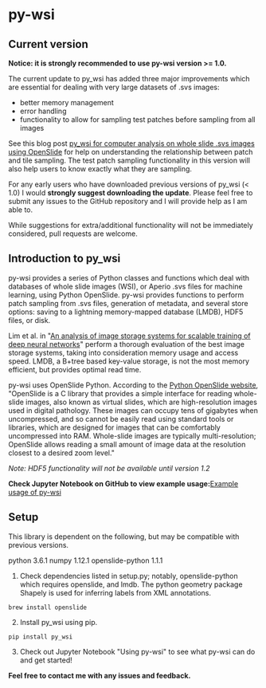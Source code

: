 # py-wsi


## Current version

**Notice: it is strongly recommended to use py-wsi version >= 1.0.**

The current update to py_wsi has added three major improvements which are essential for dealing with very large datasets of .svs images:

- better memory management
- error handling
- functionality to allow for sampling test patches before sampling from all images

See this blog post [py_wsi for computer analysis on whole slide .svs images using OpenSlide](https://ysbecca.github.io/programming/2018/05/22/py-wsi.html) for help on understanding the relationship between patch and tile sampling. The test patch sampling functionality in this version will also help users to know exactly what they are sampling. 

For any early users who have downloaded previous versions of py_wsi (< 1.0) I would **strongly suggest downloading the update**. Please feel free to submit any issues to the GitHub repository and I will provide help as I am able to. 

While suggestions for extra/additional functionality will not be immediately considered, pull requests are welcome.

## Introduction to py_wsi 

py-wsi provides a series of Python classes and functions which deal with databases of whole slide images (WSI), or Aperio .svs files for machine learning, using Python OpenSlide. py-wsi provides functions to perform patch sampling from .svs files, generation of metadata, and several store options: saving to a lightning memory-mapped database (LMDB), HDF5 files, or disk.

Lim et al. in "[An analysis of image storage systems for scalable training of deep neural networks](http://www.bafst.com/events/asplos16/bpoe7/wp-content/uploads/analysis-image-storage.pdf)" perform a thorough evaluation of the best image storage systems, taking into consideration memory usage and access speed. LMDB, a B+tree based key-value storage, is not the most memory efficient, but provides optimal read time.

py-wsi uses OpenSlide Python. According to the [Python OpenSlide website](http://openslide.org/api/python/), "OpenSlide is a C library that provides a simple interface for reading whole-slide images, also known as virtual slides, which are high-resolution images used in digital pathology. These images can occupy tens of gigabytes when uncompressed, and so cannot be easily read using standard tools or libraries, which are designed for images that can be comfortably uncompressed into RAM. Whole-slide images are typically multi-resolution; OpenSlide allows reading a small amount of image data at the resolution closest to a desired zoom level."

*Note: HDF5 functionality will not be available until version 1.2*

**Check Jupyter Notebook on GitHub to view example usage:**[Example usage of py-wsi](https://github.com/ysbecca/py-wsi/blob/master/Using%20py-wsi.ipynb)

## Setup

This library is dependent on the following, but may be compatible with previous versions.

python 3.6.1
numpy 1.12.1
openslide-python 1.1.1


1. Check dependencies listed in setup.py; notably, openslide-python which requires openslide, and lmdb. The python geometry package Shapely is used for inferring labels from XML annotations.

```
brew install openslide
```

2. Install py_wsi using pip.

```
pip install py_wsi
```

3. Check out Jupyter Notebook "Using py-wsi" to see what py-wsi can do and get started!

**Feel free to contact me with any issues and feedback.**

